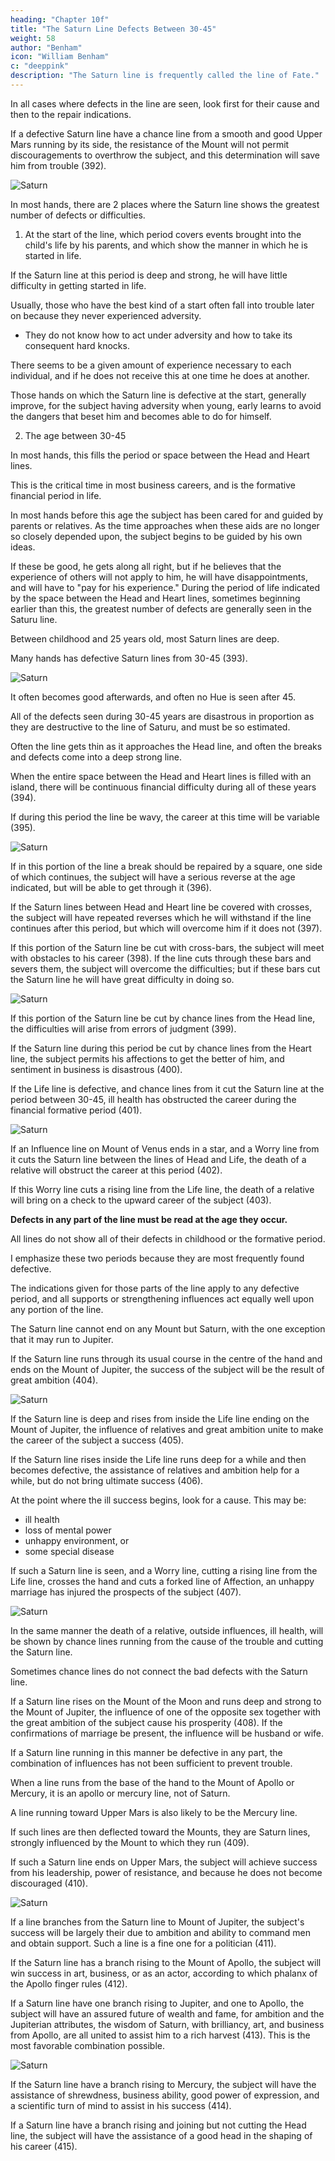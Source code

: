 ```yaml
---
heading: "Chapter 10f"
title: "The Saturn Line Defects Between 30-45"
weight: 58
author: "Benham"
icon: "William Benham"
c: "deeppink"
description: "The Saturn line is frequently called the line of Fate."
---
```



In all cases where defects in the line are seen, look first for their cause and then to the repair indications. 

If a defective Saturn line have a chance line from a smooth and good Upper Mars running by its side, the resistance of the Mount will not permit discouragements to overthrow the subject, and this determination will save him from trouble (392). 

![Saturn](/graphics/palm/392.png)


In most hands, there are 2 places where the Saturn line shows the greatest number of defects or difficulties.

1. At the start of the line, which period covers events brought into the child's life by his parents, and which show the manner in which he is started in life. 

If the Saturn line at this period is deep and strong, he will have little difficulty in getting started in life. 

Usually, those who have the best kind of a start often fall into trouble later on because they never experienced adversity. 
- They do not know how to act under adversity and how to take its consequent hard knocks.

There seems to be a given amount of experience necessary to each individual, and if he does not receive this at one time he does at another. 

Those hands on which the Saturn line is defective at the start, generally improve, for the subject having adversity when young, early learns to avoid the dangers that beset him and becomes able to do for himself.

2. The age between 30-45

In most hands, this fills the period or space between the Head and Heart lines. 

This is the critical time in most business careers, and is the formative financial period in life. 

In most hands before this age the subject has been cared for and guided by parents or relatives. As the time approaches when these aids are no longer so closely depended upon, the subject begins to be guided by his own ideas. 

If these be good, he gets along all right, but if he believes that the experience of others will not apply to him, he will have disappointments, and will have to "pay for his experience." During the period of life indicated by the space between the Head and Heart lines, sometimes beginning earlier than this, the greatest number of defects are generally seen in the Saturu line. 

Between childhood and 25 years old, most Saturn lines are deep. 

Many hands has defective Saturn lines from 30-45 (393).

![Saturn](/graphics/palm/393.jpg)

It often becomes good afterwards, and often no Hue is seen after 45. 

All of the defects seen during 30-45 years are disastrous in proportion as they are destructive to the line of Saturu, and must be so estimated. 

Often the line gets thin as it approaches the Head line, and often the breaks and defects come into a deep strong line. 

When the entire space between the Head and Heart lines is filled with an island, there will be continuous financial difficulty during all of these years (394). 


If during this period the line be wavy, the career at this time will be variable (395). 

![Saturn](/graphics/palm/395.png)

If in this portion of the line a break should be repaired by a square, one side of which continues, the subject will have a serious reverse at the age indicated, but will be able to get through it (396).

If the Saturn lines between Head and Heart line be covered with crosses, the subject will have repeated reverses which he will withstand if the line continues after this period, but which will overcome him if it does not (397).

If this portion of the Saturn line be cut with cross-bars, the subject will meet with obstacles to his career (398). If the line cuts through these bars and severs them, the subject will overcome the difficulties; but if these bars cut the Saturn line he will have great difficulty in doing so.

![Saturn](/graphics/palm/398.png)


If this portion of the Saturn line be cut by chance lines from the Head line, the difficulties will arise from errors of judgment (399).

If the Saturn line during this period be cut by chance lines from the Heart line, the subject permits his affections to get the better of him, and sentiment in business is disastrous (400). 


If the Life line is defective, and chance lines from it cut the Saturn line at the period between 30-45, ill health has obstructed the career during the financial formative period (401). 

![Saturn](/graphics/palm/401.png)

If an Influence line on Mount of Venus ends in a star, and a Worry line from it cuts the Saturn line between the lines of Head and Life, the death of a relative will obstruct the career at this period (402). 

If this Worry line cuts a rising line from the Life line, the death of a relative will bring on a check to the upward career of the subject (403). 

**Defects in any part of the line must be read at the age they occur.** 


All lines do not show all of their defects in childhood or the formative period. 

I emphasize these two periods because they are most frequently found defective.

The indications given for those parts of the line apply to any defective period, and all supports or strengthening influences act equally well upon any portion of the line. 

<!-- Any line that rises at the base of the hand, running to the various Mounts is a Saturn line.
- It shows success coming from the attributes of the Mount where it ends.  -->

The Saturn line cannot end on any Mount but Saturn, with the one exception that it may run to Jupiter. 

If the Saturn line runs through its usual course in the centre of the hand and ends on the Mount of Jupiter, the success of the subject will be the result of great ambition (404). 

![Saturn](/graphics/palm/404.png)

If the Saturn line is deep and rises from inside the Life line ending on the Mount of Jupiter, the influence of relatives and great ambition unite to make the career of the subject a success (405).

If the Saturn line rises inside the Life line runs deep for a while and then becomes defective, the assistance of relatives and ambition help for a while, but do not bring ultimate success (406). 

At the point where the ill success begins, look for a cause. This may be:
- ill health
- loss of mental power
- unhappy environment, or
- some special disease

If such a Saturn line is seen, and a Worry line, cutting a rising line from the Life line, crosses the hand and cuts a forked line of Affection, an unhappy marriage has injured the prospects of the subject (407). 

![Saturn](/graphics/palm/407.png)

In the same manner the death of a relative, outside influences, ill health, will be shown by chance lines running from the cause of the trouble and cutting the Saturn line.

Sometimes chance lines do not connect the bad defects with the Saturn line. 

If a Saturn line rises on the Mount of the Moon and runs deep and strong to the Mount of Jupiter, the influence of one of the opposite sex together with the great ambition of the subject cause his prosperity (408). If the confirmations of marriage be present, the influence will be husband or wife.

If a Saturn line running in this manner be defective in any part, the combination of influences has not been sufficient to prevent trouble. 

When a line runs from the base of the hand to the Mount of Apollo or Mercury, it is an apollo or mercury line, not of Saturn.

A line running toward Upper Mars is also likely to be the Mercury line.

<!-- consequently in practice it is best to consider as a line of Saturn, only lines which run through the centre of the hand.  -->

If such lines are then deflected toward the Mounts, they are Saturn lines, strongly influenced by the Mount to which they run (409). 

If such a Saturn line ends on Upper Mars, the subject will achieve success from his leadership, power of resistance, and because he does not become discouraged (410).

![Saturn](/graphics/palm/410.png)

<!-- All of these indications will be accented if the Mounts be large and well developed.  -->

If a line branches from the Saturn line to Mount of Jupiter, the subject's success will be largely their due to ambition and ability to command men and obtain support. Such a line is a fine one for a politician (411). 


If the Saturn line has a branch rising to the Mount of Apollo, the subject will win success in art, business, or as an actor, according to which phalanx of the Apollo finger rules (412).

If a Saturn line have one branch rising to Jupiter, and one to Apollo, the subject will have an assured future of wealth and fame, for ambition and the Jupiterian attributes, the wisdom of Saturn, with brilliancy, art, and business from Apollo, are all united to assist him to a rich harvest (413). This is the most favorable combination possible.

![Saturn](/graphics/palm/413.png)

If the Saturn line have a branch rising to Mercury, the subject will have the assistance of shrewdness, business ability, good power of expression, and a scientific turn of mind to assist in his success (414).

If a Saturn line have a branch rising and joining but not cutting the Head line, the subject will have the assistance of a good head in the shaping of his career (415). 
